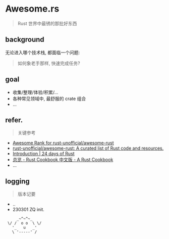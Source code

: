 # Awesome.rs
> Rust 世界中最锈的那批好东西

## background

无论进入哪个技术栈, 都面临一个问题:

> 如何象老手那样, 快速完成任务?

## goal

- 收集/整理/体验/积累/...
- 各种常见领域中, 最舒服的 crate  组合
- ...


## refer.
> 关键参考

- [Awesome Rank for rust-unofficial/awesome-rust](https://github.com/JohnBSmith/moss)
- [rust-unofficial/awesome-rust: A curated list of Rust code and resources.](https://github.com/rust-unofficial/awesome-rust)
- [Introduction | 24 days of Rust](http://zsiciarz.github.io/24daysofrust/index.html)
- [总览 - Rust Cookbook 中文版 - A Rust Cookbook](https://wangchujiang.com/rust-cn-document-for-docker/rust-cookbook/intro.html)
- ...

## logging
> 版本记要

- ..
- 230301 ZQ init.



```
     _~^~^~_
 \/ /  o o  \ \/
   '_   u   _'
   \ '-----' /

```
